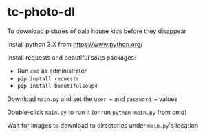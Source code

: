 # tc-photo-dl
To download pictures of bala house kids before they disappear

Install python 3.X from https://www.python.org/

Install requests and beautiful soup packages:
- Run `cmd` as administrator
- `pip install requests`
- `pip install beautifulsoup4`

Download `main.py` and set the `user =` and `password =` values

Double-click `main.py` to run it (or run `python main.py` from cmd)

Wait for images to download to directories under `main.py`'s location